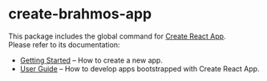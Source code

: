 # create-brahmos-app

This package includes the global command for [Create React App](https://github.com/facebook/create-brahmos-app).<br>
Please refer to its documentation:

- [Getting Started](https://facebook.github.io/create-brahmos-app/docs/getting-started) – How to create a new app.
- [User Guide](https://facebook.github.io/create-brahmos-app/) – How to develop apps bootstrapped with Create React App.
